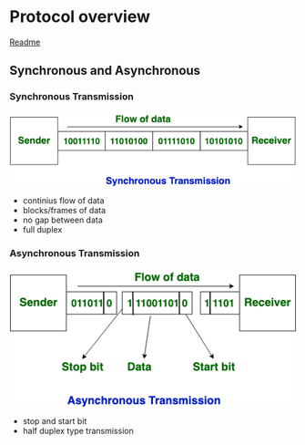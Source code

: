 # Protocol overview
[Readme](../README.md)


## Synchronous and Asynchronous 
### Synchronous Transmission
![Synchronous working](../Images/Synchronous_Working.png)

- continius flow of data
- blocks/frames of data
- no gap between data
- full duplex

### Asynchronous Transmission
![Asynchronous working](../Images/Asynchronous_Working.png)

- stop and start bit
- half duplex type transmission